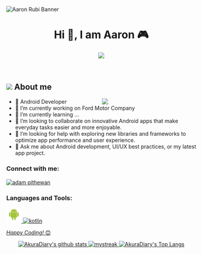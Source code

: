 ![Aaron Rubi Banner](https://github.com/user-attachments/assets/7321a567-7cb7-4210-b314-14c427210326)

<h1 align="center">Hi 👋, I am Aaron 🎮</h1> 
<!--  -->
<p align="center">
  <a href="https://github.com/DenverCoder1/readme-typing-svg"><img src="https://readme-typing-svg.herokuapp.com?font=Time+New+Roman&color=cyan&size=25&center=true&vCenter=true&width=600&height=100&lines=Success+is+the+sum;of+small+efforts;repeated+day+in+and+day+out"></a>
</p>


<br>

## <picture><img src = "https://github.com/7oSkaaa/7oSkaaa/blob/main/Images/about_me.gif?raw=true" width = 50px></picture> About me

<picture> <img align="right" src="https://github.com/7oSkaaa/7oSkaaa/blob/main/Images/Right_Side.gif?raw=true" width = 250px></picture>

- 📱 Android Developer
- 🔭 I’m currently working on Ford Motor Company
- 🌱 I’m currently learning ...
- 👯 I’m looking to collaborate on innovative Android apps that make everyday tasks easier and more enjoyable.
- 🤔 I’m looking for help with exploring new libraries and frameworks to optimize app performance and user experience.
- 💬 Ask me about Android development, UI/UX best practices, or my latest app project.


<h3 align="left">Connect with me:</h3>
<p align="left">
  <a href="https://www.linkedin.com/in/aaron-mendoza-rubi-94372b224/" target="blank"><img align="center"
      src="https://raw.githubusercontent.com/rahuldkjain/github-profile-readme-generator/master/src/images/icons/Social/linked-in-alt.svg"
      alt="adam pithewan" height="30" width="40" />
  </a>

<h3 align="left">Languages and Tools:</h3>
<p align="left"> 
  <a href="https://developer.android.com" target="_blank" rel="noreferrer"> 
    <img src="https://raw.githubusercontent.com/devicons/devicon/master/icons/android/android-original-wordmark.svg"
    alt="android" width="40" height="40" /> 
  </a> 
 <a href="https://developer.mozilla.org/en-US/docs/Web/JavaScript" target="_blank"
    rel="noreferrer"> <a href="https://kotlinlang.org" target="_blank" rel="noreferrer">
    <img src="https://www.vectorlogo.zone/logos/kotlinlang/kotlinlang-icon.svg" alt="kotlin" width="40" height="40" />

<br>

<i>Happy Coding!</i> 😊

</div>

<div align="center">

![AkuraDiary's github stats](https://github-readme-stats.vercel.app/api?username=AkuraDiary&show_icons=true&theme=tokyonight)
<img src="https://github-readme-streak-stats.herokuapp.com/?user=AkuraDiary&theme=tokyonight" alt="mystreak"/>
![AkuraDiary's Top Langs](https://github-readme-stats.vercel.app/api/top-langs/?username=AkuraDiary&theme=tokyonight&layout=compact)
